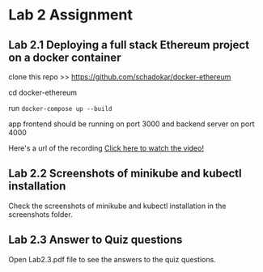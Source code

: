 # Lab 2 Assignment

## Lab 2.1 Deploying a full stack Ethereum project on a docker container

clone this repo >> <https://github.com/schadokar/docker-ethereum>

cd docker-ethereum

run `docker-compose up --build`

app frontend should be running on port 3000 and backend server on port 4000

Here's a url of the recording
[Click here to watch the video!](https://www.loom.com/share/7af0e609fc5940629607b1574495e4ea?sid=8666df25-5c09-4c06-b601-c5369fde5d64)
<!-- display this video -->

## Lab 2.2 Screenshots of minikube and kubectl installation

Check the screenshots of minikube and kubectl installation in the screenshots folder.

## Lab 2.3 Answer to Quiz questions

Open Lab2.3.pdf file to see the answers to the quiz questions.